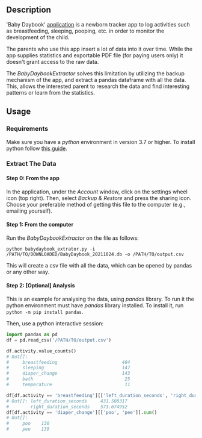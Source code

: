 ## Description
'Baby Daybook' [application](https://babydaybook.app/) is a newborn tracker app
to log activities such as breastfeeding, sleeping, pooping, etc. in order to
monitor the development of the child.

The parents who use this app insert a lot of data into it over time. 
While the app supplies statistics and exportable PDF file (for paying users only)
it doesn't grant access to the raw data.

The *BabyDaybookExtractor* solves this limitation by utilizing the backup mechanism of the app,
and extract a pandas dataframe with all the data. This, allows the interested parent to
research the data and find interesting patterns or learn from the statistics.

## Usage
### Requirements
Make sure you have a *python* environment in version 3.7 or higher.
To install python follow [this guide](https://wiki.python.org/moin/BeginnersGuide/Download).

### Extract The Data
#### Step 0: From the app
In the application, under the *Account* window, click on the settings wheel icon (top right). 
Then, select *Backup & Restore* and press the sharing icon. 
Choose your preferable method of getting this file to the computer (e.g., emailing yourself).

#### Step 1: From the computer
Run the *BabyDaybookExtractor* on the file as follows:
```shell
python babydaybook_extrator.py -i /PATH/TO/DOWNLOADED/BabyDaybook_20211024.db -o /PATH/TO/output.csv
```
This will create a csv file with all the data, which can be opened by pandas or any other way. 

#### Step 2: [Optional] Analysis
This is an example for analysing the data, using *pandas* library. To run it the python environment 
must have *pandas* library installed. To install it, run `python -m pip install pandas`.

Then, use a python interactive session:
```python
import pandas as pd
df = pd.read_csv('/PATH/TO/output.csv')

df.activity.value_counts()
# Out[]: 
#     breastfeeding                        404
#     sleeping                             147
#     diaper_change                        143
#     bath                                  25
#     temperature                           11

df[df.activity == 'breastfeeding'][['left_duration_seconds', 'right_duration_seconds']].mean()
# Out[]: left_duration_seconds     431.508317
#        right_duration_seconds    573.674952
df[df.activity == 'diaper_change'][['poo', 'pee']].sum()
# Out[]: 
#     poo    130
#     pee    139
```
